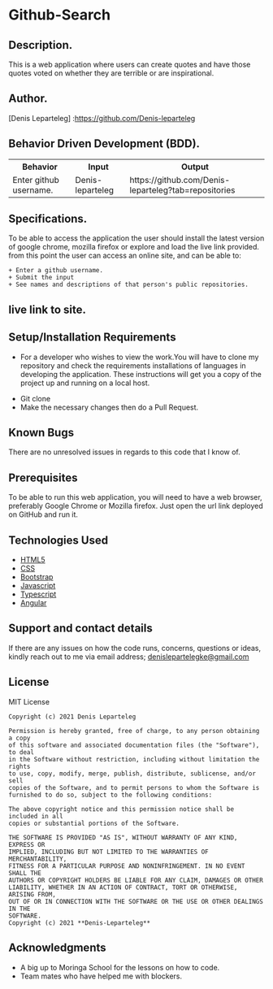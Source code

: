 # Github-Search

## Description.
This is a web application where users can create quotes and have those quotes voted on whether they are terrible or are inspirational.  

## Author.
[Denis Leparteleg] :https://github.com/Denis-leparteleg

## Behavior Driven Development (BDD).
<table>
        <tr>
          <th>Behavior</th>
          <th>Input</th>
          <th>Output</th>
        </tr>
        <tr>
        <td>Enter  github username.</td>
        <td>Denis-leparteleg</td>
        <td>https://github.com/Denis-leparteleg?tab=repositories</td>
        </tr>
</table>
      
## Specifications.
To be able to access the application the user should install the latest version of google chrome, mozilla firefox or explore and load the live link provided.
from this point the user can access an online site, and can be able to:
```
+ Enter a github username.
+ Submit the input
+ See names and descriptions of that person's public repositories.

```
##  live link to site.


## Setup/Installation Requirements
* For a developer who wishes to view the work.You will have to clone my repository and check the requirements installations of languages in developing the application.
These instructions will get you a copy of the project up and running on a local host.
+ Git clone 
+ Make the necessary changes then do a Pull Request.

## Known Bugs
There are no unresolved issues in regards to this code that I know of.

## Prerequisites
To be able to run this web application, you will need to have a web browser, preferably Google Chrome or Mozilla firefox.
Just open the url link deployed on GitHub and run it.

## Technologies Used
* [HTML5](https://github.com/topics/html5)
* [CSS](https://github.com/topics/css3)
* [Bootstrap](https://github.com/topics/bootstrap)
* [Javascript](https://github.com/topics/javascript)
* [Typescript](https://github.com/topics/typescript)
* [Angular](https://github.com/topics/angular)



## Support and contact details
If there are any issues on how the code runs, concerns, questions or ideas, kindly reach out to me via email address; 
denislepartelegke@gmail.com

## License
MIT License
```
Copyright (c) 2021 Denis Leparteleg

Permission is hereby granted, free of charge, to any person obtaining a copy
of this software and associated documentation files (the "Software"), to deal
in the Software without restriction, including without limitation the rights
to use, copy, modify, merge, publish, distribute, sublicense, and/or sell
copies of the Software, and to permit persons to whom the Software is
furnished to do so, subject to the following conditions:

The above copyright notice and this permission notice shall be included in all
copies or substantial portions of the Software.

THE SOFTWARE IS PROVIDED "AS IS", WITHOUT WARRANTY OF ANY KIND, EXPRESS OR
IMPLIED, INCLUDING BUT NOT LIMITED TO THE WARRANTIES OF MERCHANTABILITY,
FITNESS FOR A PARTICULAR PURPOSE AND NONINFRINGEMENT. IN NO EVENT SHALL THE
AUTHORS OR COPYRIGHT HOLDERS BE LIABLE FOR ANY CLAIM, DAMAGES OR OTHER
LIABILITY, WHETHER IN AN ACTION OF CONTRACT, TORT OR OTHERWISE, ARISING FROM,
OUT OF OR IN CONNECTION WITH THE SOFTWARE OR THE USE OR OTHER DEALINGS IN THE
SOFTWARE.
Copyright (c) 2021 **Denis-Leparteleg**
```
## Acknowledgments

* A big up to Moringa School for the lessons on how to code.
* Team mates who have helped me with blockers.
